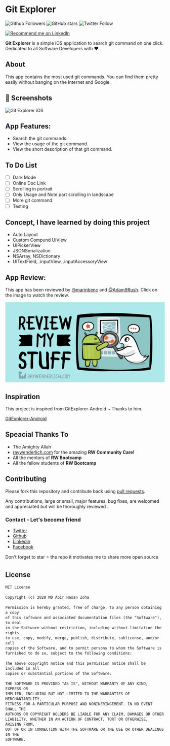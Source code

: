 # Git Explorer

![Github Followers](https://img.shields.io/github/followers/zoha131?label=Follow&style=social)
![GitHub stars](https://img.shields.io/github/stars/zoha131/GitExplorer-iOS?style=social)
![Twitter Follow](https://img.shields.io/twitter/follow/zoha131?label=Follow&style=social)

<a href="https://www.linkedin.com/in/zoha131/">
    <img src="https://img.shields.io/badge/Support-Recommed%2FEndorse%20me%20on%20Linkedin-yellow?style=for-the-badge&logo=linkedin" alt="Recommend me on LinkedIn" /></a>


**Git Explorer** is a simple iOS application to search git command on one click. Dedicated to all Software Developers with ❤️.


## About
This app contains the most used git commands. You can find them pretty easily without banging on the Internet and Google.


## 📸 Screenshots

<img src="./doc/app_profile.png" alt="Git Explorer iOS">


## App Features:
- Search the git commands.
- View the usage of the git command.
- View the short description of that git command.


## To Do List
- [ ] Dark Mode
- [ ] Online Doc Link
- [ ] Scrolling in portrait
- [ ] Only Usage and Note part scrolling in landscape
- [ ] More git command
- [ ] Testing

## Concept, I have learned by doing this project
- Auto Layout
- Custom Compund UIView
- UIPickerView
- JSONSerialization
- NSArray, NSDictionary
- UITextField, .inputView, .inputAccessoryView


## App Review:
This app has been reviewed by [@marinbenc](https://twitter.com/marinbenc) and [@Adam9Rush](https://twitter.com/adam9rush). Click on the image to watch the review.

[![Watch the video](./doc/review.png)](https://www.raywenderlich.com/10527046-review-my-stuff/lessons/8)

## Inspiration

This project is inspired from GitExplorer-Android ~ Thanks to him.

  [GitExplorer-Android](https://github.com/Shashank02051997/GitExplorer-Android)

## Speacial Thanks To
- The Amighty Allah
- [raywenderlich.com](https://www.raywenderlich.com/) for the amazing **RW Community Care!**
- All the mentors of **RW Bootcamp**
- All the fellow students of **RW Bootcamp**

## Contributing

Please fork this repository and contribute back using
[pull requests](https://github.com/Zoha131/GitExplorer-iOS/pulls).

Any contributions, large or small, major features, bug fixes, are welcomed and appreciated
but will be thoroughly reviewed .

### Contact - Let's become friend
- [Twitter](https://twitter.com/zoha131)
- [Github](https://github.com/zoha131)
- [Linkedin](https://www.linkedin.com/in/zoha131/)
- [Facebook](https://www.facebook.com/zoha131)

<p>
Don't forget to star ⭐ the repo it motivates me to share more open source
</p>

## License

```
MIT License

Copyright (c) 2020 MD Abir Hasan Zoha

Permission is hereby granted, free of charge, to any person obtaining a copy
of this software and associated documentation files (the "Software"), to deal
in the Software without restriction, including without limitation the rights
to use, copy, modify, merge, publish, distribute, sublicense, and/or sell
copies of the Software, and to permit persons to whom the Software is
furnished to do so, subject to the following conditions:

The above copyright notice and this permission notice shall be included in all
copies or substantial portions of the Software.

THE SOFTWARE IS PROVIDED "AS IS", WITHOUT WARRANTY OF ANY KIND, EXPRESS OR
IMPLIED, INCLUDING BUT NOT LIMITED TO THE WARRANTIES OF MERCHANTABILITY,
FITNESS FOR A PARTICULAR PURPOSE AND NONINFRINGEMENT. IN NO EVENT SHALL THE
AUTHORS OR COPYRIGHT HOLDERS BE LIABLE FOR ANY CLAIM, DAMAGES OR OTHER
LIABILITY, WHETHER IN AN ACTION OF CONTRACT, TORT OR OTHERWISE, ARISING FROM,
OUT OF OR IN CONNECTION WITH THE SOFTWARE OR THE USE OR OTHER DEALINGS IN THE
SOFTWARE.
```
